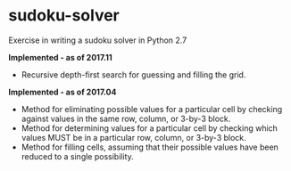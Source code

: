# sudoku-solver
Exercise in writing a sudoku solver in Python 2.7

**Implemented - as of 2017.11**
* Recursive depth-first search for guessing and filling the grid.

**Implemented - as of 2017.04**
* Method for eliminating possible values for a particular cell by checking against values in the same row, column, or 3-by-3 block.
* Method for determining values for a particular cell by checking which values MUST be in a particular row, column, or 3-by-3 block.
* Method for filling cells, assuming that their possible values have been reduced to a single possibility.
